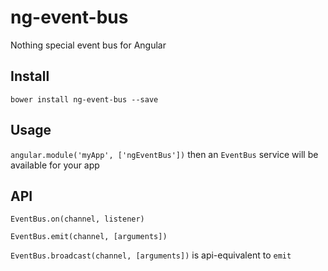 # ng-event-bus

Nothing special event bus for Angular

## Install

`bower install ng-event-bus --save`

## Usage

`angular.module('myApp', ['ngEventBus'])` then an `EventBus` service will be available for your app

## API

`EventBus.on(channel, listener)`

`EventBus.emit(channel, [arguments])`

`EventBus.broadcast(channel, [arguments])` is api-equivalent to `emit`
